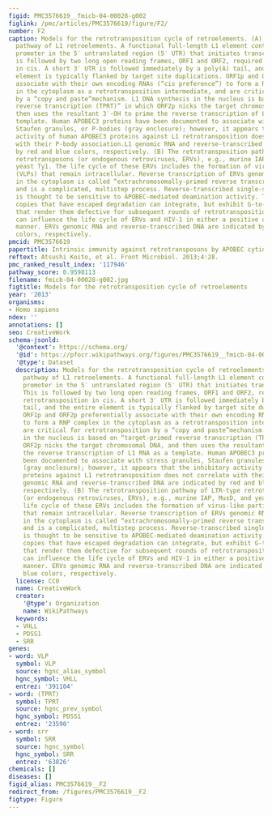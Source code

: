 ```yaml
---
figid: PMC3576619__fmicb-04-00028-g002
figlink: /pmc/articles/PMC3576619/figure/F2/
number: F2
caption: Models for the retrotransposition cycle of retroelements. (A) The retrotransposition
  pathway of L1 retroelements. A functional full-length L1 element contains an internal
  promoter in the 5′ untranslated region (5′ UTR) that initiates transcription. This
  is followed by two long open reading frames, ORF1 and ORF2, required for retrotransposition
  in cis. A short 3′ UTR is followed immediately by a poly(A) tail, and the entire
  element is typically flanked by target site duplications. ORF1p and ORF2p preferentially
  associate with their own encoding RNAs (“cis preference”) to form a RNP complex
  in the cytoplasm as a retrotransposition intermediate, and are critical for retrotransposition
  by a “copy and paste”mechanism. L1 DNA synthesis in the nucleus is based on “target-primed
  reverse transcription (TPRT)” in which ORF2p nicks the target chromosomal DNA, and
  then uses the resultant 3′-OH to prime the reverse transcription of L1 RNA as a
  template. Human APOBEC3 proteins have been documented to associate with stress granules,
  Staufen granules, or P-bodies (gray enclosure); however, it appears that the inhibitory
  activity of human APOBEC3 proteins against L1 retrotransposition does not correlate
  with their P-body association.L1 genomic RNA and reverse-transcribed DNA are indicated
  by red and blue colors, respectively. (B) The retrotransposition pathway of LTR-type
  retrotransposons (or endogenous retroviruses, ERVs), e.g., murine IAP, MusD, and
  yeast Ty1. The life cycle of these ERVs includes the formation of virus-like particles
  (VLPs) that remain intracellular. Reverse transcription of ERVs genomic RNA occurring
  in the cytoplasm is called “extrachromosomally-primed reverse transcription (EPRT)”,
  and is a complicated, multistep process. Reverse-transcribed single-stranded DNA
  is thought to be sensitive to APOBEC-mediated deamination activity. The proviral
  copies that have escaped degradation can integrate, but exhibit G-to-A mutations
  that render them defective for subsequent rounds of retrotransposition. P-bodies
  can influence the life cycle of ERVs and HIV-1 in either a positive or negative
  manner. ERVs genomic RNA and reverse-transcribed DNA are indicated by red and blue
  colors, respectively.
pmcid: PMC3576619
papertitle: Intrinsic immunity against retrotransposons by APOBEC cytidine deaminases.
reftext: Atsushi Koito, et al. Front Microbiol. 2013;4:28.
pmc_ranked_result_index: '117946'
pathway_score: 0.9598113
filename: fmicb-04-00028-g002.jpg
figtitle: Models for the retrotransposition cycle of retroelements
year: '2013'
organisms:
- Homo sapiens
ndex: ''
annotations: []
seo: CreativeWork
schema-jsonld:
  '@context': https://schema.org/
  '@id': https://pfocr.wikipathways.org/figures/PMC3576619__fmicb-04-00028-g002.html
  '@type': Dataset
  description: Models for the retrotransposition cycle of retroelements. (A) The retrotransposition
    pathway of L1 retroelements. A functional full-length L1 element contains an internal
    promoter in the 5′ untranslated region (5′ UTR) that initiates transcription.
    This is followed by two long open reading frames, ORF1 and ORF2, required for
    retrotransposition in cis. A short 3′ UTR is followed immediately by a poly(A)
    tail, and the entire element is typically flanked by target site duplications.
    ORF1p and ORF2p preferentially associate with their own encoding RNAs (“cis preference”)
    to form a RNP complex in the cytoplasm as a retrotransposition intermediate, and
    are critical for retrotransposition by a “copy and paste”mechanism. L1 DNA synthesis
    in the nucleus is based on “target-primed reverse transcription (TPRT)” in which
    ORF2p nicks the target chromosomal DNA, and then uses the resultant 3′-OH to prime
    the reverse transcription of L1 RNA as a template. Human APOBEC3 proteins have
    been documented to associate with stress granules, Staufen granules, or P-bodies
    (gray enclosure); however, it appears that the inhibitory activity of human APOBEC3
    proteins against L1 retrotransposition does not correlate with their P-body association.L1
    genomic RNA and reverse-transcribed DNA are indicated by red and blue colors,
    respectively. (B) The retrotransposition pathway of LTR-type retrotransposons
    (or endogenous retroviruses, ERVs), e.g., murine IAP, MusD, and yeast Ty1. The
    life cycle of these ERVs includes the formation of virus-like particles (VLPs)
    that remain intracellular. Reverse transcription of ERVs genomic RNA occurring
    in the cytoplasm is called “extrachromosomally-primed reverse transcription (EPRT)”,
    and is a complicated, multistep process. Reverse-transcribed single-stranded DNA
    is thought to be sensitive to APOBEC-mediated deamination activity. The proviral
    copies that have escaped degradation can integrate, but exhibit G-to-A mutations
    that render them defective for subsequent rounds of retrotransposition. P-bodies
    can influence the life cycle of ERVs and HIV-1 in either a positive or negative
    manner. ERVs genomic RNA and reverse-transcribed DNA are indicated by red and
    blue colors, respectively.
  license: CC0
  name: CreativeWork
  creator:
    '@type': Organization
    name: WikiPathways
  keywords:
  - VHLL
  - PDSS1
  - SRR
genes:
- word: VLP
  symbol: VLP
  source: hgnc_alias_symbol
  hgnc_symbol: VHLL
  entrez: '391104'
- word: (TPRT)
  symbol: TPRT
  source: hgnc_prev_symbol
  hgnc_symbol: PDSS1
  entrez: '23590'
- word: srr
  symbol: SRR
  source: hgnc_symbol
  hgnc_symbol: SRR
  entrez: '63826'
chemicals: []
diseases: []
figid_alias: PMC3576619__F2
redirect_from: /figures/PMC3576619__F2
figtype: Figure
---
```

